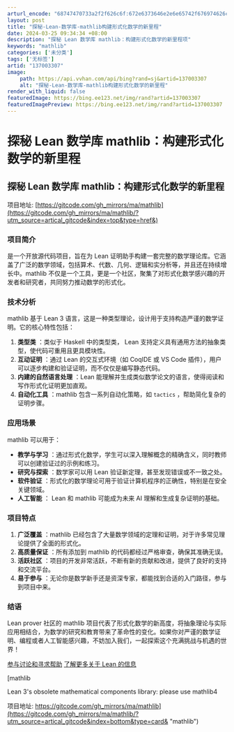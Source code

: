 ```yaml
---
arturl_encode: "68747470733a2f2f626c6f:672e6373646e2e6e65742f676974626c6f675f30303038352f:61727469636c652f64657461696c732f313337303033333037"
layout: post
title: "探秘-Lean-数学库-mathlib构建形式化数学的新里程"
date: 2024-03-25 09:34:34 +08:00
description: "探秘 Lean 数学库 mathlib：构建形式化数学的新里程项"
keywords: "mathlib"
categories: ['未分类']
tags: ['无标签']
artid: "137003307"
image:
    path: https://api.vvhan.com/api/bing?rand=sj&artid=137003307
    alt: "探秘-Lean-数学库-mathlib构建形式化数学的新里程"
render_with_liquid: false
featuredImage: https://bing.ee123.net/img/rand?artid=137003307
featuredImagePreview: https://bing.ee123.net/img/rand?artid=137003307
---
```


# 探秘 Lean 数学库 mathlib：构建形式化数学的新里程

## 探秘 Lean 数学库 mathlib：构建形式化数学的新里程

项目地址:
[https://gitcode.com/gh_mirrors/ma/mathlib](https://gitcode.com/gh_mirrors/ma/mathlib/?utm_source=artical_gitcode&index=top&type=href&)

### 项目简介

是一个开放源代码项目，旨在为 Lean 证明助手构建一套完整的数学理论库。它涵盖了广泛的数学领域，包括算术、代数、几何、逻辑和实分析等，并且还在持续增长中。mathlib 不仅是一个工具，更是一个社区，聚集了对形式化数学感兴趣的开发者和研究者，共同努力推动数学的形式化。

### 技术分析

mathlib 基于 Lean 3 语言，这是一种类型理论，设计用于支持构造严谨的数学证明。它的核心特性包括：

1. **类型类**
   ：类似于 Haskell 中的类型类， Lean 支持定义具有通用方法的抽象类型，使代码可重用且更具模块性。
2. **互动证明**
   ：通过 Lean 的交互式环境（如 CoqIDE 或 VS Code 插件），用户可以逐步构建和验证证明，而不仅仅是编写静态代码。
3. **内建的自然语言处理**
   ：Lean 能理解并生成类似数学论文的语言，使得阅读和写作形式化证明更加直观。
4. **自动化工具**
   ：mathlib 包含一系列自动化策略，如
   `tactics`
   ，帮助简化复杂的证明步骤。

### 应用场景

mathlib 可以用于：

* **教学与学习**
  ：通过形式化数学，学生可以深入理解概念的精确含义，同时教师可以创建验证过的示例和练习。
* **研究与探索**
  ：数学家可以用 Lean 验证新定理，甚至发现错误或不一致之处。
* **软件验证**
  ：形式化的数学理论可用于验证计算机程序的正确性，特别是在安全关键领域。
* **人工智能**
  ： Lean 和 mathlib 可能成为未来 AI 理解和生成复杂证明的基础。

### 项目特点

1. **广泛覆盖**
   ：mathlib 已经包含了大量数学领域的定理和证明，对于许多常见理论提供了全面的形式化。
2. **高质量保证**
   ：所有添加到 mathlib 的代码都经过严格审查，确保其准确无误。
3. **活跃社区**
   ：项目的开发非常活跃，不断有新的贡献和改进，提供了良好的支持和交流平台。
4. **易于参与**
   ：无论你是数学新手还是资深专家，都能找到合适的入门路径，参与到项目中来。

### 结语

Lean prover 社区的 mathlib 项目代表了形式化数学的新高度，将抽象理论与实际应用相结合，为数学的研究和教育带来了革命性的变化。如果你对严谨的数学证明、编程或者人工智能感兴趣，不妨加入我们，一起探索这个充满挑战与机遇的世界！

[参与讨论和寻求帮助](https://leanprover.zulipchat.com/)
[了解更多关于 Lean 的信息](https://leanprover.github.io/)

[mathlib

Lean 3's obsolete mathematical components library: please use mathlib4

项目地址: https://gitcode.com/gh_mirrors/ma/mathlib](https://gitcode.com/gh_mirrors/ma/mathlib/?utm_source=artical_gitcode&index=bottom&type=card& "mathlib")